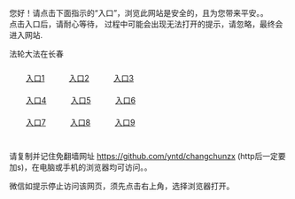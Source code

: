 您好！请点击下面指示的“入口”，浏览此网站是安全的，且为您带来平安。。 <br/>
点击入口后，请耐心等待， 过程中可能会出现无法打开的提示，请忽略，最终会进入网站. </br>

法轮大法在长春<br/>
<div style="padding:10px"><a style="margin:20px" target="_blank" href="https://d1whtwdd5d7fvg.cloudfront.net/2Qpsp?aaaqkje" id="ccLink1" rel="nofollow">入口1</a> <a target="_blank" style="margin:20px" href="https://d2z3pjnybjmifo.cloudfront.net/2Qpsp?drqup" id="ccLink2" rel="nofollow">入口2</a> <a style="margin:20px" target="_blank" href="https://d3kf9b9b31akzq.cloudfront.net/2Qpsp?wabbdyjq" id="ccLink3" rel="nofollow">入口3</a></div>

<div style="padding:10px" ><a style="margin:20px" target="_blank" href="https://d1whtwdd5d7fvg.cloudfront.net/2Qpsp?aaaqkje" id="ccLink4" rel="nofollow">入口4</a> <a style="margin:20px" href="https://d2z3pjnybjmifo.cloudfront.net/2Qpsp?drqup" target="_blank" id="ccLink5" rel="nofollow">入口5</a> <a style="margin:20px" href="https://d3kf9b9b31akzq.cloudfront.net/2Qpsp?wabbdyjq" target="_blank" id="ccLink6" rel="nofollow">入口6</a></div>

<div style="padding:10px"><a style="margin:20px" target="_blank" href="https://d1whtwdd5d7fvg.cloudfront.net/2Qpsp?aaaqkje" id="ccLink7" rel="nofollow">入口7</a> <a style="margin:20px" href="https://d2z3pjnybjmifo.cloudfront.net/2Qpsp?drqup" target="_blank" id="ccLink8" rel="nofollow">入口8</a> <a style="margin:20px" target="_blank" href="https://d3kf9b9b31akzq.cloudfront.net/2Qpsp?wabbdyjq" id="ccLink9" rel="nofollow">入口9</a></div>

<br/>



请复制并记住免翻墙网址 https://github.com/yntd/changchunzx (http后一定要加s)，在电脑或手机的浏览器均可访问。。<br/>

微信如提示停止访问该网页，须先点击右上角，选择浏览器打开。
